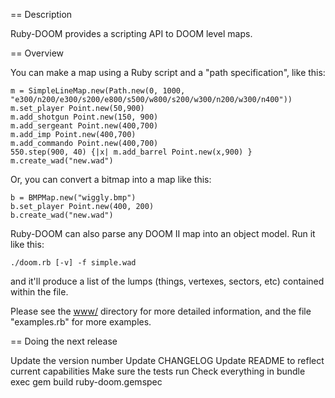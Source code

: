 == Description

Ruby-DOOM provides a scripting API to DOOM level maps.

== Overview

You can make a map using a Ruby script and a "path
specification", like this:

    m = SimpleLineMap.new(Path.new(0, 1000, "e300/n200/e300/s200/e800/s500/w800/s200/w300/n200/w300/n400"))
    m.set_player Point.new(50,900)
    m.add_shotgun Point.new(150, 900)
    m.add_sergeant Point.new(400,700)
    m.add_imp Point.new(400,700)
    m.add_commando Point.new(400,700)
    550.step(900, 40) {|x| m.add_barrel Point.new(x,900) }
    m.create_wad("new.wad")

Or, you can convert a bitmap into a map like this:

    b = BMPMap.new("wiggly.bmp")
    b.set_player Point.new(400, 200)
    b.create_wad("new.wad")

Ruby-DOOM can also parse any DOOM II map into an object model.  Run it like this:

    ./doom.rb [-v] -f simple.wad

and it'll produce a list of the lumps (things, vertexes, sectors, etc) contained within the file.

Please see the [www/](https://cdn.rawgit.com/tcopeland/ruby-doom/master/www/) directory for more detailed information, and
the file "examples.rb" for more examples.

== Doing the next release

Update the version number
Update CHANGELOG
Update README to reflect current capabilities
Make sure the tests run
Check everything in
bundle exec gem build ruby-doom.gemspec
